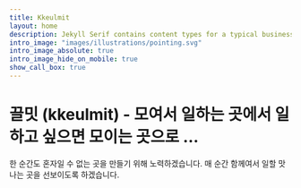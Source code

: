 ```yaml
---
title: Kkeulmit
layout: home
description: Jekyll Serif contains content types for a typical business website. The theme is fully responsive, blazing fast and artfully illustrated.
intro_image: "images/illustrations/pointing.svg"
intro_image_absolute: true
intro_image_hide_on_mobile: true
show_call_box: true
---
```


# 끌밋 (kkeulmit) - 모여서 일하는 곳에서 일하고 싶으면 모이는 곳으로 ...

한 순간도 혼자일 수 없는 곳을 만들기 위해 노력하겠습니다. 매 순간 함께여서 일할 맛 나는 곳을 선보이도록 하겠습니다.